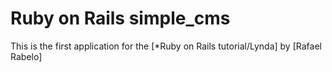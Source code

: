# Ruby on Rails simple_cms

This is the first application for the [*Ruby on Rails tutorial/Lynda] by [Rafael Rabelo] 